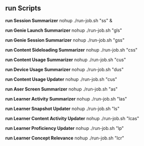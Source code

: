 ## run Scripts ##

**run Session Summarizer**
nohup ./run-job.sh "ss" &

**run Genie Launch Summarizer**
nohup ./run-job.sh "gls"

**run Genie Session Summarizer**
nohup ./run-job.sh "gss"

**run Content Sideloading Summarizer**
nohup ./run-job.sh "css"

**run Content Usage Summarizer**
nohup ./run-job.sh "cus"

**run Device Usage Summarizer**
nohup ./run-job.sh "dus"

**run Content Usage Updater**
nohup ./run-job.sh "cus"

**run Aser Screen Summarizer**
nohup ./run-job.sh "as"

**run Learner Activity Summarizer**
nohup ./run-job.sh "las"

**run Learner Snapshot Updater**
nohup ./run-job.sh "ls"

**run Learner Content Activity Updater**
nohup ./run-job.sh "lcas"

**run Learner Proficiency Updater**
nohup ./run-job.sh "lp"

**run Learner Concept Relevance**
nohup ./run-job.sh "lcr"